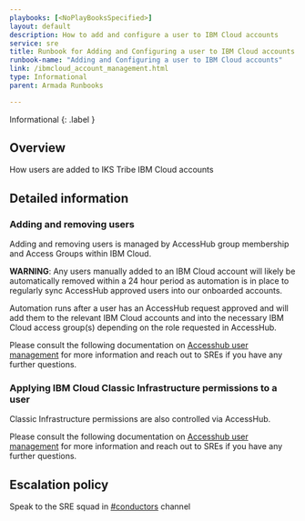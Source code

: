 ```yaml
---
playbooks: [<NoPlayBooksSpecified>]
layout: default
description: How to add and configure a user to IBM Cloud accounts
service: sre
title: Runbook for Adding and Configuring a user to IBM Cloud accounts
runbook-name: "Adding and Configuring a user to IBM Cloud accounts"
link: /ibmcloud_account_management.html
type: Informational
parent: Armada Runbooks

---
```


Informational
{: .label }

## Overview

How users are added to IKS Tribe IBM Cloud accounts

## Detailed information

### Adding and removing users

Adding and removing users is managed by AccessHub group membership and Access Groups within IBM Cloud.

**WARNING**: Any users manually added to an IBM Cloud account will likely be automatically removed within a 24 hour period as automation is in place to regularly sync AccessHub approved users into our onboarded accounts.

Automation runs after a user has an AccessHub request approved and will add them to the relevant IBM Cloud accounts and into the necessary IBM Cloud access group(s) depending on the role requested in AccessHub.

Please consult the following documentation on [Accesshub user management](./../process/access_control_using_accesshub.html) for more information and reach out to SREs if you have any further questions.

### Applying IBM Cloud Classic Infrastructure permissions to a user

Classic Infrastructure permissions are also controlled via AccessHub.

Please consult the following documentation on [Accesshub user management](./../process/access_control_using_accesshub.html) for more information and reach out to SREs if you have any further questions.

## Escalation policy

Speak to the SRE squad in [#conductors](https://ibm-argonauts.slack.com/messages/C54H08JSK) channel